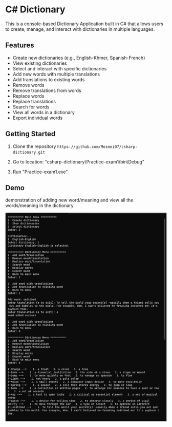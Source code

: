# C# Dictionary

This is a console-based Dictionary Application built in C# that allows users to create, manage, and interact with dictionaries in multiple languages.

## Features

- Create new dictionaries (e.g., English-Khmer, Spanish-French)
- View existing dictionaries
- Select and interact with specific dictionaries
- Add new words with multiple translations
- Add translations to existing words
- Remove words
- Remove translations from words
- Replace words
- Replace translations
- Search for words
- View all words in a dictionary
- Export individual words

## Getting Started

1. Clone the repository `https://github.com/Meimei07/csharp-dictionary.git`

2. Go to location: "csharp-dictionary\Practice-exam1\bin\Debug"

3. Run "Practice-exam1.exe"

## Demo

demonstration of adding new word/meaning and view all the words/meaning in the dictionary

![add new word demo](Assets/dictionary-demo.jpg)
